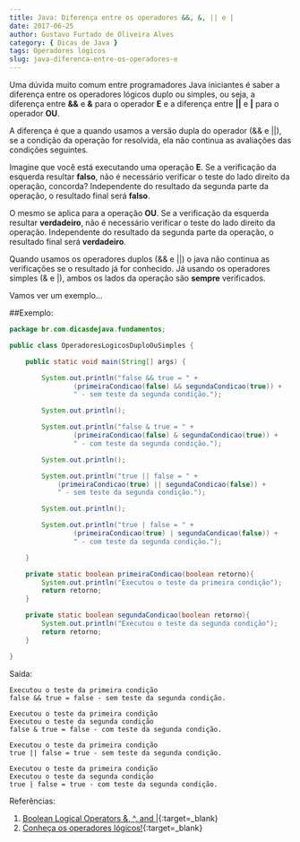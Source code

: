 ```yaml
---
title: Java: Diferença entre os operadores &&, &, || e |
date: 2017-06-25
author: Gustavo Furtado de Oliveira Alves
category: { Dicas de Java }
tags: Operadores lógicos
slug: java-diferenca-entre-os-operadores-e
---
```


Uma dúvida muito comum entre programadores Java iniciantes
é saber a diferença entre os operadores lógicos duplo ou simples, ou seja, 
a diferença entre **&&** e **&** para o operador **E**
e a diferença entre **||** e **|** para o operador **OU**.

A diferença é que a quando usamos a versão dupla do operador (&& e ||), 
se a condição da operação for resolvida, ela não continua as avaliações das condições seguintes.

Imagine que você está executando uma operação **E**.
Se a verificação da esquerda resultar **falso**, não é necessário verificar o teste do lado direito da operação, concorda?
Independente do resultado da segunda parte da operação, o resultado final será **falso**.

O mesmo se aplica para a operação **OU**.
Se a verificação da esquerda resultar **verdadeiro**, não é necessário verificar o teste do lado direito da operação.
Independente do resultado da segunda parte da operação, o resultado final será **verdadeiro**.

Quando usamos os operadores duplos (&& e ||) o java não continua as verificações se o resultado já for conhecido.
Já usando os operadores simples (& e |), ambos os lados da operação são **sempre** verificados.

Vamos ver um exemplo...

##Exemplo:

```java
package br.com.dicasdejava.fundamentos;

public class OperadoresLogicosDuploOuSimples {

	public static void main(String[] args) {

		System.out.println("false && true = " +
				(primeiraCondicao(false) && segundaCondicao(true)) +
				" - sem teste da segunda condição.");

		System.out.println();

		System.out.println("false & true = " +
				(primeiraCondicao(false) & segundaCondicao(true)) +
				" - com teste da segunda condição.");

		System.out.println();

		System.out.println("true || false = " +
			(primeiraCondicao(true) || segundaCondicao(false)) +
			" - sem teste da segunda condição.");

		System.out.println();

		System.out.println("true | false = " +
				(primeiraCondicao(true) | segundaCondicao(false)) +
				" - com teste da segunda condição.");

	}

	private static boolean primeiraCondicao(boolean retorno){
		System.out.println("Executou o teste da primeira condição");
		return retorno;
	}

	private static boolean segundaCondicao(boolean retorno){
		System.out.println("Executou o teste da segunda condição");
		return retorno;
	}

}
```

Saída:

```
Executou o teste da primeira condição
false && true = false - sem teste da segunda condição.

Executou o teste da primeira condição
Executou o teste da segunda condição
false & true = false - com teste da segunda condição.

Executou o teste da primeira condição
true || false = true - sem teste da segunda condição.

Executou o teste da primeira condição
Executou o teste da segunda condição
true | false = true - com teste da segunda condição.
```


Referências:

1. [Boolean Logical Operators &, ^, and |](http://docs.oracle.com/javase/specs/jls/se8/html/jls-15.html#jls-15.22.2){:target=\_blank}
2. [Conheça os operadores lógicos!](http://dicasdeprogramacao.com.br/operadores-logicos/){:target=\_blank}